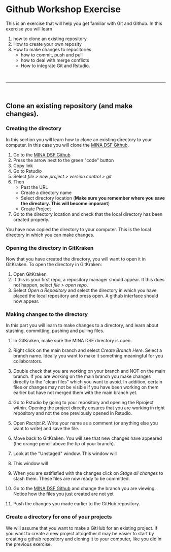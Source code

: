 # Github Workshop Exercise 

This is an exercise that will help you get familiar with Git and Github. In this exercise you will learn

1. how to clone an existing repository
2. How to create your own reposity
3. How to make changes to repositories
	* how to commit, push and pull
	* how to deal with merge conflicts
	* How to integrate Git and Rstudio. 


<br>

---------------
	
<br>
		
## Clone an existing repository (and make changes).

### Creating the directory

In this section you will learn how to clone an existing directory to your computer. In this case you will clone the [MINA DSF Github](https://github.com/SimonSchowanek/MINA_DSF).

1. Go to the [MINA DSF Github](https://github.com/SimonSchowanek/MINA_DSF)
2. Press the arrow next to the green "code" button
2. Copy link
4. Go to Rstudio
5. Select *file > new project > version control > git*
6. Then
	* Past the URL
	* Create a directory name
	* Select directory location (**Make sure you remember where you save the directory. This will become imporant**)
	* Create Project
7. Go to the directory location and check that the local directory has been created properly.


You have now copied the directory to your computer. This is the local directory in which you can make changes. 	

### Opening the directory in GitKraken
Now that you have created the directory, you will want to open it in GitKraken. To open the directory in GitKraken: 

1. Open GitKraken
2. If this is your first repo, a repository manager should appear. If this does not happen, select *file > open repo*.
3. Select *Open a Repository* and select the directory in which you have placed the local repository and press open. A github interface should now appear. 


### Making changes to the directory

In this part you will learn to make changes to a directory, and learn about stashing, committing, pushing and pulling files. 

1. In GitKraken, make sure the MINA DSF directory is open. 
2. Right click on the main branch and select *Create Branch Here*. Select a branch name. Ideally you want to make it something meaningful for you collaborators.

 
3. Double check that you are working on your branch and NOT on the main branch. If you are working on the main branch you make changes directly to the "clean files" which you want to avoid. In addition, certain files or changes may not be visible if you have been working on them earlier but have not merged them with the main branch yet. 
4. Go to Rstudio by going to your repository and opening the Rproject within. Opening the project directly ensures that you are working in right repository and not the one previously opened in Rstudio. 
5. Open *Rscript.R*. Write your name as a comment (or anything else you want to write) and save the file.
6. Move back to GitKraken. You will see that new changes have appeared (the orange pencil above the tip of your branch). 
7. Look at the "Unstaged" window. This window will 
8. This window will 
8. When you are satifisfied with the changes click on *Stage all changes* to stash them. These files are now ready to be committed.  

1. Go to the [MINA DSF Github](https://github.com/SimonSchowanek/MINA_DSF) and change the branch you are viewing. Notice how the files you just created are not yet 
2. Push the changes you made earlier to the GitHub repository. 


### Create a directory for one of your projects

We will assume that you want to make a GitHub for an existing project. If you want to create a new project altogether it may be easier to start by creating a github repository and cloning it to your computer, like you did in the previous exercise. 
